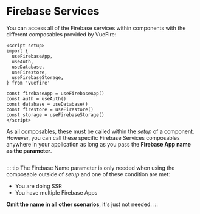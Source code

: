 # Firebase Services

You can access all of the Firebase services within components with the different composables provided by VueFire:

```vue
<script setup>
import {
  useFirebaseApp,
  useAuth,
  useDatabase,
  useFirestore,
  useFirebaseStorage,
} from 'vuefire'

const firebaseApp = useFirebaseApp()
const auth = useAuth()
const database = useDatabase()
const firestore = useFirestore()
const storage = useFirebaseStorage()
</script>
```

As [all composables](https://vuejs.org/guide/reusability/composables.html), these must be called within the _setup_ of a component. However, you can call these specific Firebase Services composables anywhere in your application as long as you pass the **Firebase App name as the parameter**.

```ts

```

::: tip
The Firebase Name parameter is only needed when using the composable outside of _setup_ and one of these condition are met:

- You are doing SSR
- You have multiple Firebase Apps

**Omit the name in all other scenarios**, it's just not needed.
:::
